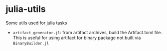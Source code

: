 # julia-utils
Some utils used for julia tasks


- `artifact_generator.jl`: from artifact archives, build the Artifact.toml file.
  This is useful for using artifact for binary package not built via `BinaryBuilder.jl`
